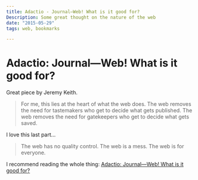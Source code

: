 ```yaml
---
title: Adactio - Journal—Web! What is it good for?
Description: Some great thought on the nature of the web
date: "2015-05-29"
tags: web, bookmarks

---
```


# Adactio: Journal—Web! What is it good for?

Great piece by Jeremy Keith.

> For me, this lies at the heart of what the web does. The web removes the need for tastemakers who get to decide what gets published. The web removes the need for gatekeepers who get to decide what gets saved.

I love this last part...

> The web has no quality control. The web is a mess. The web is for everyone.

I recommend reading the whole thing: [Adactio: Journal—Web! What is it good for?](https://adactio.com/journal/9016)
